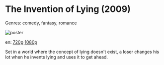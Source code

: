# The Invention of Lying (2009)

Genres: comedy, fantasy, romance

![poster](http://image.tmdb.org/t/p/w500/x2CsqtcSqGcrkpMIQCUum5JDiHg.jpg)

en:
  [720p](magnet:?xt=urn:btih:6F7EB383D0835D06CCCDE321A0C99B0B68F89944&tr=udp://glotorrents.pw:6969/announce&tr=udp://tracker.opentrackr.org:1337/announce&tr=udp://torrent.gresille.org:80/announce&tr=udp://tracker.openbittorrent.com:80&tr=udp://tracker.coppersurfer.tk:6969&tr=udp://tracker.leechers-paradise.org:6969&tr=udp://p4p.arenabg.ch:1337&tr=udp://tracker.internetwarriors.net:1337)
  [1080p](magnet:?xt=urn:btih:DFB211B02D268E7C109002262D19626DED11E196&tr=udp://glotorrents.pw:6969/announce&tr=udp://tracker.opentrackr.org:1337/announce&tr=udp://torrent.gresille.org:80/announce&tr=udp://tracker.openbittorrent.com:80&tr=udp://tracker.coppersurfer.tk:6969&tr=udp://tracker.leechers-paradise.org:6969&tr=udp://p4p.arenabg.ch:1337&tr=udp://tracker.internetwarriors.net:1337)
  


Set in a world where the concept of lying doesn't exist, a loser changes his lot when he invents lying and uses it to get ahead.